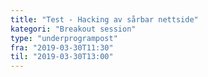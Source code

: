 ```yaml
---
title: "Test - Hacking av sårbar nettside"
kategori: "Breakout session"
type: "underprogrampost"
fra: "2019-03-30T11:30"
til: "2019-03-30T13:00"
---
```

